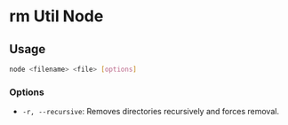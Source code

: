 # rm Util Node

## Usage

```bash
node <filename> <file> [options]
```

### Options

- `-r, --recursive`: Removes directories recursively and forces removal.
